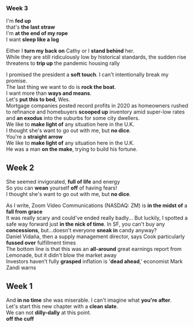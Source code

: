 
### Week 3 

I'm **fed up**  
that's **the last straw**  
I'm **at the end of my rope**  
I want **sleep like a log**  

Either I **turn my back on** Cathy or I **stand behind** her.  
While they are still ridiculously low by historical standards, the sudden rise threatens to **trip up** the pandemic housing rally  

I promised the president a **soft touch**. I can't intentionally break my promise.  
The last thing we want to do is **rock the boat**.  
I want more than **ways and means**.  
Let's **put this to bed**, Wes.  
Mortgage companies posted record profits in 2020 as homeowners rushed to refinance and homebuyers **scooped up** inventory amid super-low rates and **an exodus** into the suburbs for some city dwellers.  
We like to **make light of** any situation here in the U.K.  
I thought she's want to go out with me, but **no dice**.  
You're a **straight arrow**  
We like to **make light of** any situation here in the U.K.  
He was a man **on the make**, trying to build his fortune.  

## Week 2 
She seemed invigorated, **full of life** and energy  
So you can **wean** yourself **off** of having fears!  
I thought she's want to go out with me, but **no dice**.  

As I write, Zoom Video Communications (NASDAQ: ZM) is **in the midst of** a **fall from grace**  
It was really scary and could've ended really badly...  But luckily, I spotted a safe way forward just **in the nick of time**.
In SF, you can't buy any **concessions**, but...doesn't everyone **sneak in** candy anyway?   
Daniel Vidaña, then a supply management director, says Cook particularly **fussed over** fulfillment times  
The bottom line is that this was an **all-around** great earnings report from Lemonade, but it didn't blow the market away  
Investors haven’t fully **grasped** inflation is '**dead ahead**,' economist Mark Zandi warns  

## Week 1 
And **in no time** she was miserable. 
I can't imagine what **you're after**.  
Let's start this new chapter with a **clean slate**.  
We can not **dilly-dally** at this point.   
**off the cuff**
